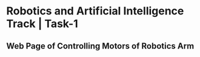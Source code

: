 # Robotics and Artificial Intelligence Track | Task-1

## Web Page of Controlling Motors of Robotics Arm
